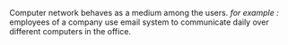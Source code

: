 Computer network behaves as a medium among the users.
	*for example :* employees of a company use email system to communicate daily over different computers in the office.
	 